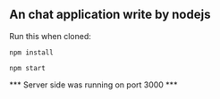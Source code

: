 ## An chat application write by nodejs

Run this when cloned:

```
npm install

npm start
```

*** Server side was running on port 3000 ***